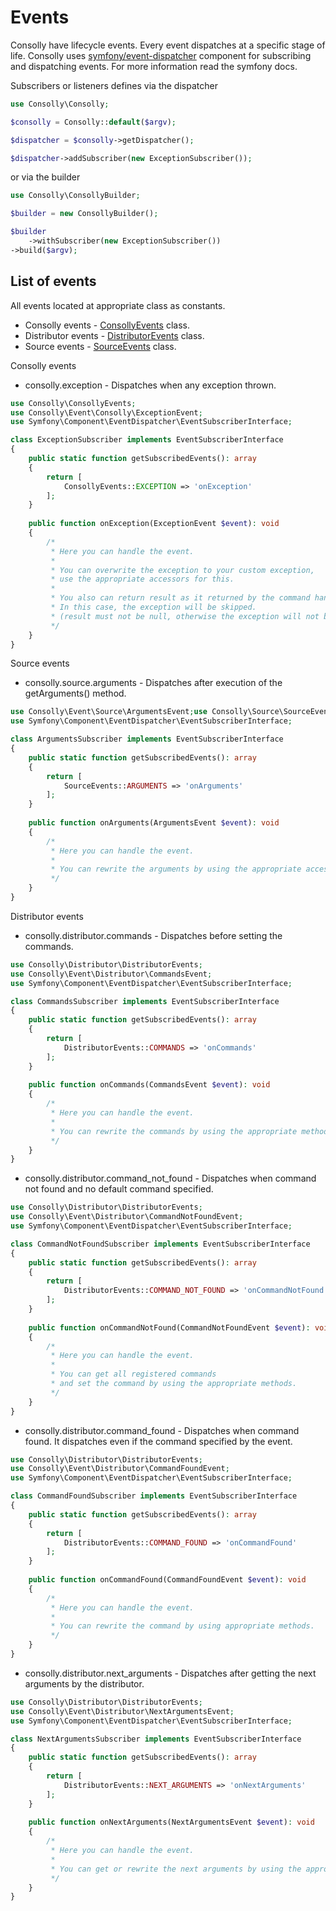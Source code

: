 # Events
Consolly have lifecycle events. Every event dispatches at a specific stage of life.
Consolly uses [symfony/event-dispatcher](https://symfony.com/doc/current/components/event_dispatcher.html) component for subscribing and dispatching events.
For more information read the symfony docs.

Subscribers or listeners defines via the dispatcher

```php
use Consolly\Consolly;

$consolly = Consolly::default($argv);

$dispatcher = $consolly->getDispatcher();

$dispatcher->addSubscriber(new ExceptionSubscriber());
```

or via the builder

```php
use Consolly\ConsollyBuilder;

$builder = new ConsollyBuilder();

$builder
    ->withSubscriber(new ExceptionSubscriber())
->build($argv);
```

## List of events
All events located at appropriate class as constants.
- Consolly events - [ConsollyEvents](../src/ConsollyEvents.php) class.
- Distributor events - [DistributorEvents](../src/Distributor/DistributorEvents.php) class.
- Source events - [SourceEvents](../src/Source/SourceEvents.php) class.

Consolly events
- consolly.exception - Dispatches when any exception thrown.

```php
use Consolly\ConsollyEvents;
use Consolly\Event\Consolly\ExceptionEvent;
use Symfony\Component\EventDispatcher\EventSubscriberInterface;

class ExceptionSubscriber implements EventSubscriberInterface
{
    public static function getSubscribedEvents(): array
    {
        return [
            ConsollyEvents::EXCEPTION => 'onException'
        ];
    }
    
    public function onException(ExceptionEvent $event): void
    {
        /*
         * Here you can handle the event.
         * 
         * You can overwrite the exception to your custom exception,
         * use the appropriate accessors for this.
         * 
         * You also can return result as it returned by the command handle() method.
         * In this case, the exception will be skipped.
         * (result must not be null, otherwise the exception will not be skipped.)
         */
    }
}
```

Source events
- consolly.source.arguments - Dispatches after execution of the getArguments() method.

```php
use Consolly\Event\Source\ArgumentsEvent;use Consolly\Source\SourceEvents;
use Symfony\Component\EventDispatcher\EventSubscriberInterface;

class ArgumentsSubscriber implements EventSubscriberInterface
{
    public static function getSubscribedEvents(): array
    {
        return [
            SourceEvents::ARGUMENTS => 'onArguments'
        ];
    }
    
    public function onArguments(ArgumentsEvent $event): void
    {
        /*
         * Here you can handle the event.
         * 
         * You can rewrite the arguments by using the appropriate accessors.
         */
    }
}
```

Distributor events
- consolly.distributor.commands - Dispatches before setting the commands.

```php
use Consolly\Distributor\DistributorEvents;
use Consolly\Event\Distributor\CommandsEvent;
use Symfony\Component\EventDispatcher\EventSubscriberInterface;

class CommandsSubscriber implements EventSubscriberInterface
{
    public static function getSubscribedEvents(): array
    {
        return [
            DistributorEvents::COMMANDS => 'onCommands'
        ];
    }
    
    public function onCommands(CommandsEvent $event): void
    {
        /*
         * Here you can handle the event.
         * 
         * You can rewrite the commands by using the appropriate methods.
         */
    }
}
```

- consolly.distributor.command_not_found - Dispatches when command not found and no default command specified.

```php
use Consolly\Distributor\DistributorEvents;
use Consolly\Event\Distributor\CommandNotFoundEvent;
use Symfony\Component\EventDispatcher\EventSubscriberInterface;

class CommandNotFoundSubscriber implements EventSubscriberInterface
{
    public static function getSubscribedEvents(): array
    {
        return [
            DistributorEvents::COMMAND_NOT_FOUND => 'onCommandNotFound'
        ];
    }
    
    public function onCommandNotFound(CommandNotFoundEvent $event): void
    {
        /*
         * Here you can handle the event.
         * 
         * You can get all registered commands
         * and set the command by using the appropriate methods.
         */
    }
}
```

- consolly.distributor.command_found - Dispatches when command found. It dispatches even if the command specified by the event.

```php
use Consolly\Distributor\DistributorEvents;
use Consolly\Event\Distributor\CommandFoundEvent;
use Symfony\Component\EventDispatcher\EventSubscriberInterface;

class CommandFoundSubscriber implements EventSubscriberInterface
{
    public static function getSubscribedEvents(): array
    {
        return [
            DistributorEvents::COMMAND_FOUND => 'onCommandFound'
        ];
    }
    
    public function onCommandFound(CommandFoundEvent $event): void
    {
        /*
         * Here you can handle the event.
         * 
         * You can rewrite the command by using appropriate methods.
         */
    }
}
```

- consolly.distributor.next_arguments - Dispatches after getting the next arguments by the distributor.

```php
use Consolly\Distributor\DistributorEvents;
use Consolly\Event\Distributor\NextArgumentsEvent;
use Symfony\Component\EventDispatcher\EventSubscriberInterface;

class NextArgumentsSubscriber implements EventSubscriberInterface
{
    public static function getSubscribedEvents(): array
    {
        return [
            DistributorEvents::NEXT_ARGUMENTS => 'onNextArguments'
        ];
    }
    
    public function onNextArguments(NextArgumentsEvent $event): void
    {
        /*
         * Here you can handle the event.
         * 
         * You can get or rewrite the next arguments by using the appropriate methods.
         */
    }
}
```